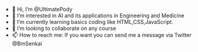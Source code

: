 - 👋 Hi, I’m @UltimatePody
- 👀 I’m interested in AI and its applications in Engineering and Medicine
- 🌱 I’m currently learning basics coding like HTML,CSS,JavaScript.
- 💞️ I’m looking to collaborate on any course
- 📫 How to reach me: If you want you can send me a message via Twitter @BmSenkai

<!---
UltimatePody/UltimatePody is a ✨ special ✨ repository because its `README.md` (this file) appears on your GitHub profile.
You can click the Preview link to take a look at your changes.
--->
